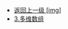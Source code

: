 - [返回上一级 [img]](page/后端/JavaNote/2_Java(书栈)/2_快速入门/3_数组操作/img/)
- [3.多维数组](page/后端/JavaNote/2_Java(书栈)/2_快速入门/3_数组操作/img/3.多维数组/)
